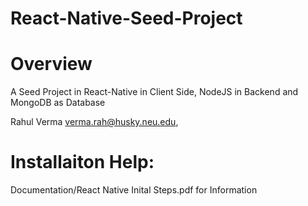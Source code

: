 # React-Native-Seed-Project

# Overview
A  Seed Project in React-Native in Client Side, NodeJS in Backend and MongoDB as Database



Rahul Verma <verma.rah@husky.neu.edu>,

# Installaiton Help:
Documentation/React Native Inital Steps.pdf for Information
